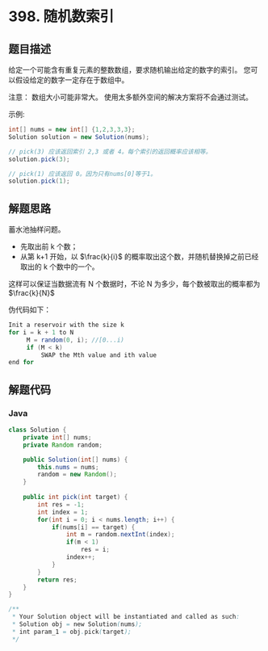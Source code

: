 # 398. 随机数索引

## 题目描述

给定一个可能含有重复元素的整数数组，要求随机输出给定的数字的索引。 您可以假设给定的数字一定存在于数组中。

注意：
数组大小可能非常大。 使用太多额外空间的解决方案将不会通过测试。

示例:
```java
int[] nums = new int[] {1,2,3,3,3};
Solution solution = new Solution(nums);

// pick(3) 应该返回索引 2,3 或者 4。每个索引的返回概率应该相等。
solution.pick(3);

// pick(1) 应该返回 0。因为只有nums[0]等于1。
solution.pick(1);
```

## 解题思路

蓄水池抽样问题。
* 先取出前 k 个数；
* 从第 k+1 开始，以 $\frac{k}{i}$ 的概率取出这个数，并随机替换掉之前已经取出的 k 个数中的一个。

这样可以保证当数据流有 N 个数据时，不论 N 为多少，每个数被取出的概率都为 $\frac{k}{N}$ 

伪代码如下：
```java
Init a reservoir with the size k
for i = k + 1 to N
     M = random(0, i); //[0...i)
     if (M < k)
         SWAP the Mth value and ith value
end for
```

## 解题代码

### Java

```java
class Solution {
    private int[] nums;
    private Random random;

    public Solution(int[] nums) {
        this.nums = nums;
        random = new Random();
    }
    
    public int pick(int target) {
        int res = -1;
        int index = 1;
        for(int i = 0; i < nums.length; i++) {
            if(nums[i] == target) {
                int m = random.nextInt(index);
                if(m < 1)
                    res = i;
                index++;
            }
        }
        return res;
    }
}

/**
 * Your Solution object will be instantiated and called as such:
 * Solution obj = new Solution(nums);
 * int param_1 = obj.pick(target);
 */
```